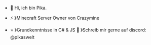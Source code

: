 - 👋 Hi, ich bin Pika.

  
- ⚡ 》Minecraft Server Owner von Crazymine
- ⭐️ 》Grundkenntnisse in C# & JS
  🍪 》Schreib mir gerne auf discord: @pikaswelt

